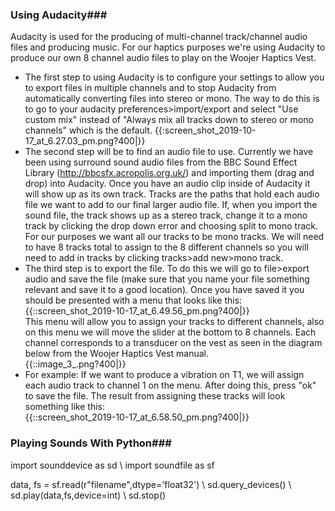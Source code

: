 ### Using Audacity### 
Audacity is used for the producing of multi-channel track/channel audio files and producing music. For our haptics purposes we're using Audacity to produce our own 8 channel audio files to play on the Woojer Haptics Vest.
  - The first step to using Audacity is to configure your settings to allow you to export files in multiple channels and to stop Audacity from automatically converting files into stereo or mono. The way to do this is to go to your audacity preferences>import/export and select "Use custom mix" instead of "Always mix all tracks down to stereo or mono channels" which is the default.                                                    {{:screen_shot_2019-10-17_at_6.27.03_pm.png?400|}}
  - The second step will be to find an audio file to use. Currently we have been using surround sound audio files from the BBC Sound Effect Library (http://bbcsfx.acropolis.org.uk/) and importing them (drag and drop) into Audacity. Once you have an audio clip inside of Audacity it will show up as its own track. Tracks are the paths that hold each audio file we want to add to our final larger audio file. If, when you import the sound file, the track shows up as a stereo track, change it to a mono track by clicking the drop down error and choosing split to mono track. For our purposes we want all our tracks to be mono tracks. We will need to have 8 tracks total to assign to the 8 different channels so you will need to add in tracks by clicking tracks>add new>mono track.
  - The third step is to export the file. To do this we will go to file>export audio and save the file (make sure that you name your file something relevant and save it to a good location). Once you have saved it you should be presented with a menu that looks like this:{{::screen_shot_2019-10-17_at_6.49.56_pm.png?400|}}                                      
This menu will allow you to assign your tracks to different channels, also on this menu we will move the slider at the bottom to 8 channels. Each channel corresponds to a transducer on the vest as seen in the diagram below from the Woojer Haptics Vest manual.                                   
{{::image_3_.png?400|}} 
  - For example: If we want to produce a vibration on T1, we will assign each audio track to channel 1 on the menu. After doing this, press "ok" to save the file. The result from assigning these tracks will look something like this:        
{{::screen_shot_2019-10-17_at_6.58.50_pm.png?400|}}                                                                     












### Playing Sounds With Python### 
import sounddevice as sd \\
import soundfile as sf

data, fs = sf.read(r"filename",dtype='float32') \\
sd.query_devices() \\
sd.play(data,fs,device=int) \\
sd.stop()